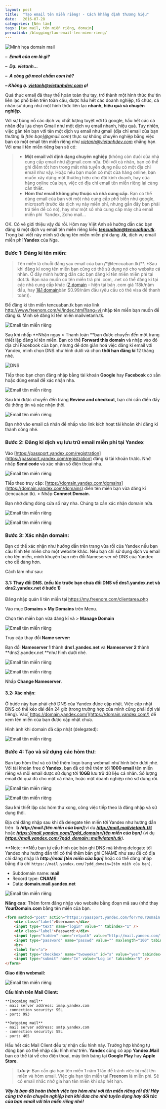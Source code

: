 ```yaml
---
layout: post
title:  "Tạo email tên miền riêng! - Cách khẳng định thương hiệu"
date:   2016-07-28
categories: [Nên làm]
tags: [tạo mail, tên miền riêng, domain]
permalink: /blogging/tao-email-ten-mien-rieng/
---
```



![Minh họa domain mail](/files/how-to/tao-mail-ten-mien-rieng/minh-hoa-domain-email.png)

***–  Email của em là gì?***

***–  Dạ. vietanh…***

***–  A còng gờ meol chấm com hả?***

***– Không ạ. [vietanh@vietanhdev.com](mailto:vietanh@vietanhdev.com) ạ!***

Quả thực email đã thay thế hoàn toàn thư tay, trở thành một hình thức thư tín liên lạc phổ biến trên toàn cầu, được hầu hết các doanh nghiệp, tổ chức, cá nhân sử dụng như một hình thức liên lạc **nhanh, hiệu quả và chuyên nghiệp.**

Với sự bùng nổ các dịch vụ chất lượng tuyệt vời từ google, hầu hết các cá nhân đều lựa chọn Gmail như một dịch vụ email nhanh, hiệu quả. Tuy nhiên, việc gắn tên bạn với tên một dịch vụ email như gmail (địa chỉ email của bạn thường là *[tên bạn]@gmail.com*) thực sự không chuyên nghiệp bằng việc bạn có một email tên miền riêng như *[vietanh@vietanhdev.com](mailto:vietanh@vietanhdev.com)* chẳng hạn. Với email tên miền riêng bạn sẽ có:

> - **Một email với định dạng chuyên nghiệp** (không còn đuôi của nhà cung cấp email như @gmail.com nữa. Đối với cá nhân, bạn có thể ghi điểm tốt hơn trong mắt nhà tuyển dụng nếu có một địa chỉ email như vậy. Hoặc nếu bạn muốn có một cửa hàng online, bạn muốn xây dựng một thương hiệu cho đội kinh doanh, hay cửa hàng online của bạn, việc có địa chỉ email tên miền riêng lại càng cần thiết.
> - **Hòm thư email không phụ thuộc và nhà cung cấp.** Bạn có thể dùng email của bạn với một nhà cung cấp phổ biến như google, microsoft (trước kia dịch vụ này miễn phí, nhưng gần đây bạn phải trả tiền để có nó), hay như một số nhà cung cấp máy chủ email miền phí  Yandex, Zoho mail…

OK. Có vẻ giới thiệu vậy đủ rồi. Hôm nay Việt Anh sẽ hướng dẫn các bạn đăng kí một dịch vụ email tên miền riêng kiểu ***tencuaban@tencuaban.tk***. Trong bài viết này mình sử dụng tên miền miễn phí dạng **.tk**, dịch vụ email miễn phí **Yandex** của Nga.

### **Bước 1: Đăng kí tên miền:**

> Tên miền là chuỗi đằng sau email của bạn ***(****@tencuaban.tk)**. *Sau khi đăng kí xong tên miền bạn cũng có thể sử dụng nó cho website cá nhân. Ở đây mình hướng dẫn các bạn đăng kí tên miền miễn phí tại dot.tk. Bạn nào muốn có tên miền trả phí .com, .net có thể đăng kí tại các nhà cung cấp khác ([Z domain](https://domain.z.com/vn/) – hiện tại bán .com giá 118k/năm đầu, hay [1&1 domain](https://www.1and1.com/domain-names)bán $0.99/năm đầu (yêu cầu có thẻ visa để thanh toán)).

Để đăng kí tên miền tencuaban.tk bạn vào link [http://www.freenom.com/vi/index.html?lang=vi ](http://www.freenom.com/vi/index.html?lang=vi)nhập tên miền bạn muốn để đăng kí. Mình sẽ đăng kí tên miền mailvietanh.tk.

![Email tên miền riêng](/files/how-to/tao-mail-ten-mien-rieng/07.jpg)

Sau khi nhấp **Nhận ngay > Thanh toán **bạn được chuyển đến một trang thiết lập đăng kí tên miền. Bạn có thể **Forward this domain** và nhập vào đó địa chỉ Facebook của bạn, nhưng để đơn giản hoá việc đăng kí email với Yandex, mình chọn DNS như hình dưới và chọn **thời hạn đăng kí** 12 tháng nhé.

![DNS](/files/how-to/tao-mail-ten-mien-rieng/DNS.jpg)

Tiếp theo bạn chọn đăng nhập bằng tài khoản **Google** hay **Facebook** có sẵn hoặc dùng email để xác nhận nha.

![Email tên miền riêng](/files/how-to/tao-mail-ten-mien-rieng/08.jpg)

Sau khi được chuyển đến trang **Review and checkout**, bạn chỉ cần điền đấy đủ thông tin và xác nhận thôi.

![Email tên miền riêng](/files/how-to/tao-mail-ten-mien-rieng/09.jpg)

Bạn nhớ vào email cá nhân để nhấp vào link kích hoạt tài khoản khi đăng kí thành công nhé.

### **Bước 2: Đăng kí dịch vụ lưu trữ email miễn phí tại Yandex**

Vào [https://passport.yandex.com/registration](https://passport.yandex.com/registration) đăng kí tài khoản trước. Nhớ nhấp **Send code** và xác nhận số điện thoại nha.

![Email tên miền riêng](/files/how-to/tao-mail-ten-mien-rieng/10.jpg)

Tiếp theo truy cập: [https://domain.yandex.com/domains](https://domain.yandex.com/domains) điền tên miền bạn vừa đăng kí (tencuaban.tk). > Nhấp **Connect Domain.**

Bạn nhớ đừng đóng cửa sổ này nha. Chúng ta cần xác nhận domain nữa.

![Email tên miền riêng](/files/how-to/tao-mail-ten-mien-rieng/11.jpg)

![Email tên miền riêng](/files/how-to/tao-mail-ten-mien-rieng/12.jpg)

### **Bước 3: Xác nhận domain:**

Bạn có thể xác nhận như hướng dẫn trên trang vừa rồi của Yandex nếu bạn cấu hình tên miền cho một website khác. Nếu bạn chỉ sử dụng dịch vụ email cho tên miền, mình khuyên bạn nên đổi Nameserver về DNS của Yandex cho dễ dàng hơn.

Cách làm như sau:

#### **3.1: Thay đổi DNS. (nếu lúc trước bạn chưa đổi DNS về dns1.yandex.net và dns2.yandex.net ở bước 1)**

Đăng nhập quản lí tên miền tại https://my.freenom.com/clientarea.php

Vào mục **Domains > My Domains** trên Menu.

Chọn tên miền bạn vừa đăng kí và > **Manage Domain**

![Email tên miền riêng](/files/how-to/tao-mail-ten-mien-rieng/14.jpg)

Truy cập thay đổi **Name server:**

Bạn đổi **Nameserver 1** thành **dns1.yandex.net** và **Nameserver 2** thành **dns2.yandex.net **như hình dưới nhé.

![Email tên miền riêng](/files/how-to/tao-mail-ten-mien-rieng/15.jpg)

![Email tên miền riêng](/files/how-to/tao-mail-ten-mien-rieng/16.jpg)

Nhấp **Change Nameserver.**

#### **3.2: Xác nhận:**

Ở bước này bạn phải chờ DNS của Yandex được cập nhật. Việc cập nhật DNS có thể kéo dài đến 24 giờ (trong trường hợp của mình cũng phải đợi vài tiếng). Vào[ https://domain.yandex.com/](https://domain.yandex.com/) để xem tên miền của bạn được cập nhật chưa.

Hình ảnh khi domain đã cập nhật (delegated):

![Email tên miền riêng](/files/how-to/tao-mail-ten-mien-rieng/19.jpg)

### **Bước 4: Tạo và sử dụng các hòm thư:**

Bạn tạo hòm thư và có thể thêm logo trang webmail như hình bên dưới nhé. Với tài khoản free ở **Yandex**, bạn đã có thể thêm tới **1000 email** tên miền riêng và mỗi email được sử dụng tới **10GB** lưu trữ dữ liệu cá nhân. Số lượng email đó quá đủ cho một cá nhân, hoặc một doanh nghiệp nhỏ sử dụng rồi.

![Email tên miền riêng](/files/how-to/tao-mail-ten-mien-rieng/20.jpg)

![Email tên miền riêng](/files/how-to/tao-mail-ten-mien-rieng/21.jpg)

Sau khi thiết lập các hòm thư xong, công việc tiếp theo là đăng nhập và sử dụng thôi.

Địa chỉ đăng nhập sau khi đã delegate tên miền tới Yandex như hướng dẫn trên  là ***http://mail.[tên miền của bạn]***(ví dụ ***http://mail.mailvietanh.tk***) hoặc ***https://mail.yandex.com/?pdd_domain=[tên miền của bạn]*** (ví dụ ***https://mail.yandex.com/?pdd_domain=mailvietanh.tk**).*

**Note: **Nếu bạn tự cấu hình các bản ghi DNS mà không delegate tới Yandex như hướng dẫn thì có thể thêm bản ghi CNAME như sau để có địa chỉ đăng nhập là ***http://mail.[tên miền của bạn]*** hoặc có thể đăng nhập bằng đỉa chỉ `https://mail.yandex.com/?pdd_domain=[tên miền của bạn]`.
- Subdomain name: **mail**
- Record type: **CNAME**
- Data: **domain.mail.yandex.net**

![Email tên miền riêng](/files/how-to/tao-mail-ten-mien-rieng/ww2rf9bOqT4W2JtybPTp_nCr26s.png)

**Nâng cao:** Thêm form đăng nhập vào website bằng đoạn mã sau (nhớ thay **YourDomain.com** bằng tên miền của bạn.

~~~html
<form method="post" action="https://passport.yandex.com/for/YourDomain.com?mode=auth">
	<div class="label">Username:</div>
	<input type="text" name="login" value="" tabindex="1" />
	<div class="label">Password:</div>
	<input type="hidden" name="retpath" value="http://mail.yandex.com/for/YourDomain.com">
	<input type="password" name="passwd" value="" maxlength="100" tabindex="2" />
	<br>
	<label for="a">
	<input type="checkbox" name="twoweeks" id="a" value="yes" tabindex="4" />Don't remember me</label>
	<input type="submit" name="In" value="Log in" tabindex="5" />
</form>
~~~

**Giao diện webmail:**

![Email tên miền riêng](/files/how-to/tao-mail-ten-mien-rieng/23.jpg)

**Cấu hình trên Mail Client:**

	**Incoming mail**
	- mail server address: imap.yandex.com
	- connection security: SSL
	- port: 993

	**Outgoing mail**
	- mail server address: smtp.yandex.com
	- connection security: SSL
	- port: 465

Hầu hết các Mail Client đều tự nhận cấu hình này. Trường hợp không tự động bạn có thể nhập cấu hình như trên. **Yandex** cũng có app **Yandex.Mail** bạn có thể tải về cho điện thoại, máy tính bảng tại **Google Play** hay **Apple Store**.

> **Lưu ý:** Bạn cần gia hạn tên miền 1 năm 1 lần để tránh việc bị mất tên miền và hòm email. Việc gia hạn tên miền tại **Freenom** là miễn phí. Sẽ có email nhắc nhở gia hạn tên miền khi sắp hết hạn.

***Vậy là bạn đã hoàn thành việc tạo hòm như với tên miền riêng rồi đó! Hãy cùng trở nên chuyên nghiệp hơn khi đưa cho nhà tuyển dụng hay đối tác của bạn email với tên miền riêng nhé!***
